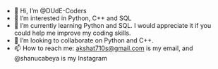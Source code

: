 - 👋 Hi, I’m @DUdE-Coders
- 👀 I’m interested in Python, C++ and SQL
- 🌱 I’m currently learning Python and SQL. I would appreciate it if you could help me improve my coding skills. 
- 💞️ I’m looking to collaborate on Python and C++. 
- 📫 How to reach me: akshat710s@gmail.com is my email, and @shanucabeya is my Instagram

<!---
DUdE-Coders/DUdE-Coders is a ✨ special ✨ repository because its `README.md` (this file) appears on your GitHub profile.
You can click the Preview link to take a look at your changes.
--->
